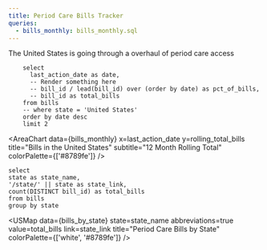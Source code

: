 ```yaml
---
title: Period Care Bills Tracker
queries:
  - bills_monthly: bills_monthly.sql
---
```


The United States is going through a overhaul of period care access 

```bills_most_recent
    select
      last_action_date as date,
      -- Render something here
      -- bill_id / lead(bill_id) over (order by date) as pct_of_bills,
      -- bill_id as total_bills
    from bills
    -- where state = 'United States'
    order by date desc
    limit 2
```

<!-- FIXME Not over time -->
<AreaChart
  data={bills_monthly}
  x=last_action_date
  y=rolling_total_bills
  title="Bills in the United States"
  subtitle="12 Month Rolling Total"
  colorPalette={['#8789fe']}
/>


```bills_by_state
select
state as state_name,
'/state/' || state as state_link,
count(DISTINCT bill_id) as total_bills
from bills
group by state
```

<USMap
  data={bills_by_state}
  state=state_name
  abbreviations=true
  value=total_bills
  link=state_link
  title="Period Care Bills by State"
  colorPalette={['white', '#8789fe']}
/>
